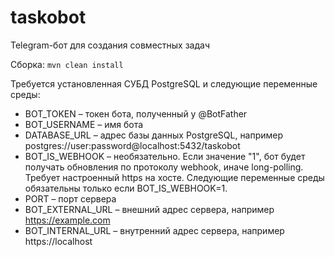 # taskobot
Telegram-бот для создания совместных задач

Сборка: `mvn clean install`

Требуется установленная СУБД PostgreSQL и следующие переменные среды:
* BOT_TOKEN – токен бота, полученный у @BotFather
* BOT_USERNAME – имя бота
* DATABASE_URL – адрес базы данных PostgreSQL, например postgres://user:password@localhost:5432/taskobot
* BOT_IS_WEBHOOK – необязательно. Если значение "1", бот будет получать обновления по протоколу webhook, иначе long-polling. Требует настроенный https на хосте. Следующие переменные среды обязательны только если BOT_IS_WEBHOOK=1.
* PORT – порт сервера
* BOT_EXTERNAL_URL – внешний адрес сервера, например https://example.com
* BOT_INTERNAL_URL – внутренний адрес сервера, например https://localhost
